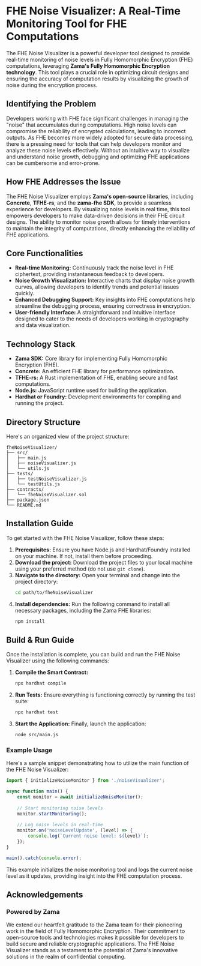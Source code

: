 
# FHE Noise Visualizer: A Real-Time Monitoring Tool for FHE Computations

The FHE Noise Visualizer is a powerful developer tool designed to provide real-time monitoring of noise levels in Fully Homomorphic Encryption (FHE) computations, leveraging **Zama's Fully Homomorphic Encryption technology**. This tool plays a crucial role in optimizing circuit designs and ensuring the accuracy of computation results by visualizing the growth of noise during the encryption process.

## Identifying the Problem

Developers working with FHE face significant challenges in managing the "noise" that accumulates during computations. High noise levels can compromise the reliability of encrypted calculations, leading to incorrect outputs. As FHE becomes more widely adopted for secure data processing, there is a pressing need for tools that can help developers monitor and analyze these noise levels effectively. Without an intuitive way to visualize and understand noise growth, debugging and optimizing FHE applications can be cumbersome and error-prone.

## How FHE Addresses the Issue

The FHE Noise Visualizer employs **Zama's open-source libraries**, including **Concrete**, **TFHE-rs**, and the **zama-fhe SDK**, to provide a seamless experience for developers. By visualizing noise levels in real time, this tool empowers developers to make data-driven decisions in their FHE circuit designs. The ability to monitor noise growth allows for timely interventions to maintain the integrity of computations, directly enhancing the reliability of FHE applications.

## Core Functionalities

- **Real-time Monitoring:** Continuously track the noise level in FHE ciphertext, providing instantaneous feedback to developers.
- **Noise Growth Visualization:** Interactive charts that display noise growth curves, allowing developers to identify trends and potential issues quickly.
- **Enhanced Debugging Support:** Key insights into FHE computations help streamline the debugging process, ensuring correctness in encryption.
- **User-friendly Interface:** A straightforward and intuitive interface designed to cater to the needs of developers working in cryptography and data visualization.

## Technology Stack

- **Zama SDK:** Core library for implementing Fully Homomorphic Encryption (FHE).
- **Concrete:** An efficient FHE library for performance optimization.
- **TFHE-rs:** A Rust implementation of FHE, enabling secure and fast computations.
- **Node.js:** JavaScript runtime used for building the application.
- **Hardhat or Foundry:** Development environments for compiling and running the project.

## Directory Structure

Here's an organized view of the project structure:

```
fheNoiseVisualizer/
├── src/
│   ├── main.js
│   ├── noiseVisualizer.js
│   └── utils.js
├── tests/
│   ├── testNoiseVisualizer.js
│   └── testUtils.js
├── contracts/
│   └── fheNoiseVisualizer.sol
├── package.json
└── README.md
```

## Installation Guide

To get started with the FHE Noise Visualizer, follow these steps:

1. **Prerequisites:** Ensure you have Node.js and Hardhat/Foundry installed on your machine. If not, install them before proceeding.
2. **Download the project:** Download the project files to your local machine using your preferred method (do not use `git clone`).
3. **Navigate to the directory:** Open your terminal and change into the project directory:
   ```bash
   cd path/to/fheNoiseVisualizer
   ```
4. **Install dependencies:** Run the following command to install all necessary packages, including the Zama FHE libraries:
   ```bash
   npm install
   ```

## Build & Run Guide

Once the installation is complete, you can build and run the FHE Noise Visualizer using the following commands:

1. **Compile the Smart Contract:**
   ```bash
   npx hardhat compile
   ```
2. **Run Tests:** Ensure everything is functioning correctly by running the test suite:
   ```bash
   npx hardhat test
   ```
3. **Start the Application:** Finally, launch the application:
   ```bash
   node src/main.js
   ```

### Example Usage

Here's a sample snippet demonstrating how to utilize the main function of the FHE Noise Visualizer:

```javascript
import { initializeNoiseMonitor } from './noiseVisualizer';

async function main() {
    const monitor = await initializeNoiseMonitor();
    
    // Start monitoring noise levels
    monitor.startMonitoring();
    
    // Log noise levels in real-time
    monitor.on('noiseLevelUpdate', (level) => {
        console.log(`Current noise level: ${level}`);
    });
}

main().catch(console.error);
```

This example initializes the noise monitoring tool and logs the current noise level as it updates, providing insight into the FHE computation process.

## Acknowledgements

### Powered by Zama

We extend our heartfelt gratitude to the Zama team for their pioneering work in the field of Fully Homomorphic Encryption. Their commitment to open-source tools and technologies makes it possible for developers to build secure and reliable cryptographic applications. The FHE Noise Visualizer stands as a testament to the potential of Zama's innovative solutions in the realm of confidential computing.
```
